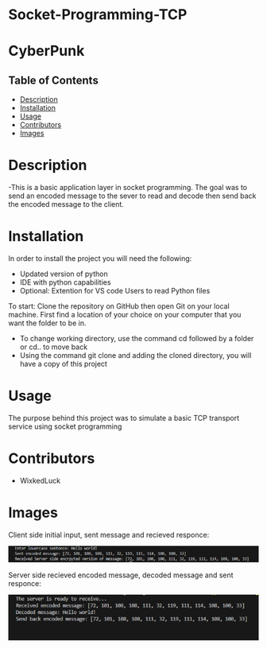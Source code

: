 # Socket-Programming-TCP
# CyberPunk
 


## Table of Contents
* [Description](#description)
* [Installation](#installation)
* [Usage](#usage)
 * [Contributors](#contributors)
 * [Images](#images)

# Description
-This is a basic application layer in socket programming. The goal was to send an encoded message to the sever to read and decode then send back the encoded message to the client. 


# Installation
In order to install the project you will need the following: 
- Updated version of python
- IDE with python capabilities 
- Optional: Extention for VS code Users to read Python files

To start: 
Clone the repository on GitHub then open Git on your local machine. First find a location of your choice on your computer that you want the folder to be in.
- To change working directory, use the command cd followed by a folder or cd.. to move back  
- Using the command git clone and adding the cloned directory, you will have a copy of this project


# Usage 
The purpose behind this project was to simulate a basic TCP transport service using socket programming 


# Contributors
- WixkedLuck


# Images

Client side initial input, sent message and recieved responce:

![Client-Output](./images/client-output.png)

Server side recieved encoded message, decoded message and sent responce:

![Server-Output](./images/server-output.png)



